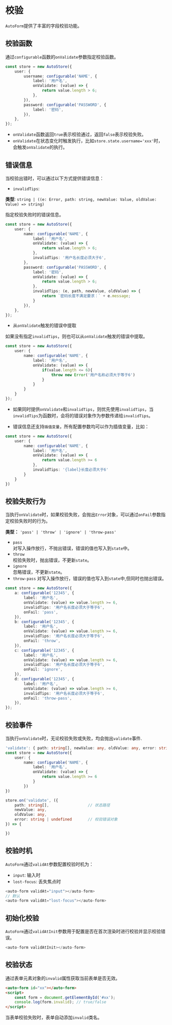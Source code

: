 # 校验

`AutoForm`提供了丰富的字段校验功能。

## 校验函数

通过`configurable`函数的`onValidate`参数指定校验函数。

```ts {5-7}
const store = new AutoStore({
    user: {
        username: configurable('NAME', {
            label: '用户名',
            onValidate: (value) => {
                return value.length > 6;
            },
        }),
        password: configurable('PASSWORD', {
            label: '密码',
        }),
    },
});
```

-   `onValidate`函数返回`true`表示校验通过，返回`false`表示校验失败。
-   `onValidate`在状态变化时触发执行，比如`store.state.username='xxx'`时，会触发`onValidate`的执行。

## 错误信息

当校验出错时，可以通过以下方式提供错误信息：

-   `invalidTips`:

**类型**: `string | ((e: Error, path: string, newValue: Value, oldValue: Value) => string)`

指定校验失败时的错误信息。

```ts {8,15-17}
const store = new AutoStore({
    user: {
        name: configurable('NAME', {
            label: '用户名',
            onValidate: (value) => {
                return value.length > 6;
            },
            invalidTips: '用户名长度必须大于6',
        },
        password: configurable('PASSWORD', {
            label: '密码',
            onValidate: (value) => {
                return value.length > 6;
            },
            invalidTips: (e, path, newValue, oldValue) => {
                return `密码长度不满足要求：` + e.message;
            }
        }),
    },
});
```

-   从`onValidate`触发的错误中提取

如果没有指定`invalidTips`，则也可以从`onValidate`触发的错误中提取。

```ts {7}
const store = new AutoStore({
    user: {
        name: configurable('NAME', {
            label: '用户名',
            onValidate: (value) => {
                if(value.length <= 6){
                    throw new Error('用户名称必须大于等于6')
                }
            }
        }
    }
});
```

-   如果同时提供`onValidate`和`invalidTips`，则优先使用`invalidTips`，当`invalidTips`为函数时，会将的错误对象作为参数传递给`invalidTips`。

-   错误信息还支持`插值变量`，所有配置参数均可以作为插值变量，比如：

```ts {8}
const store = new AutoStore({
    user: {
        name: configurable('NAME', {
            label: '用户名',
            onValidate: (value) => {
                return value.length >= 6
            },
            invalidTips: '{label}长度必须大于6'
        }
    }
})
```

## 校验失败行为

当执行`onValidate`时，如果校验失败，会抛出`Error`对象，可以通过`onFail`参数指定校验失败时的行为。

**类型：** `'pass' | 'throw' | 'ignore' | 'throw-pass'`

-   `pass`  
    对写入操作放行，不抛出错误，错误的值也写入到`state`中。
-   `throw`  
    校验失败时，抛出错误，不更新`state`。
-   `ignore`  
    忽略错误，不更新`state`。
-   `throw-pass`
    对写入操作放行，错误的值也写入到`state`中,但同时也抛出错误。

```ts {6,12,18,24}
const store = new AutoStore({
    a: configurable('12345', {
        label: '用户名',
        onValidate: (value) => value.length >= 6,
        invalidTips: '用户名长度必须大于等于6',
        onFail: 'pass',
    }),
    b: configurable('12345', {
        label: '用户名',
        onValidate: (value) => value.length >= 6,
        invalidTips: '用户名长度必须大于等于6',
        onFail: 'throw',
    }),
    c: configurable('12345', {
        label: '用户名',
        onValidate: (value) => value.length >= 6,
        invalidTips: '用户名长度必须大于等于6',
        onFail: 'ignore',
    }),
    d: configurable('12345', {
        label: '用户名',
        onValidate: (value) => value.length >= 6,
        invalidTips: '用户名长度必须大于等于6',
        onFail: 'throw-pass',
    }),
});
```

<demo html="autoform/field/valid-fail.html"/>

## 校验事件

当执行`onValidate`时，无论校验失败或失败，均会抛出`validate`事件.

```ts
'validate': { path: string[], newValue: any, oldValue: any, error: string | undefined }
const store = new AutoStore({
    user: {
        name: configurable('NAME', {
            label: '用户名',
            onValidate: (value) => {
                return value.length >= 6
            }
        })
})

store.on('validate', ({
    path: string[],                 // 状态路径
    newValue: any,
    oldValue: any,
    error: string | undefined       // 校验错误对象
}) => {

})

```

## 校验时机

`AutoForm`通过`validAt`参数配置校验时机为：

-   `input`: 输入时
-   `lost-focus`: 丢失焦点时

```ts
<auto-form validAt="input"></auto-form>
// 默认
<auto-form validAt="lost-focus"></auto-form>
```

## 初始化校验

`AutoForm`通过`validAtInit`参数用于配置是否在首次渲染时进行校验并显示校验错误。

```ts
<auto-form validAtInit></auto-form>
```

## 校验状态

通过表单元素对象的`invalid`属性获取当前表单是否无效。

```html
<auto-form id="xx"></auto-form>
<script>
    const form = document.getElementById('#xx');
    console.log(form.invalid); // true/false
</script>
```

当表单校验失败时，表单自动添加`invalid`类名。
